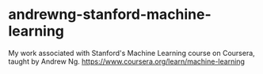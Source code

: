 # andrewng-stanford-machine-learning
My work associated with Stanford's Machine Learning course on Coursera, taught by Andrew Ng.  https://www.coursera.org/learn/machine-learning
